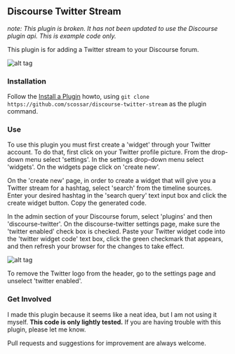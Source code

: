 ## Discourse Twitter Stream

*note: This plugin is broken. It has not been updated to use the Discourse plugin api. This is example code only.*

This plugin is for adding a Twitter stream to your Discourse forum.

![alt tag](https://cloud.githubusercontent.com/assets/2975917/10836337/860d47e2-7e69-11e5-92a0-e00992d0939d.png)

### Installation

Follow the [Install a Plugin](https://meta.discourse.org/t/install-a-plugin/19157) howto, using
`git clone https://github.com/scossar/discourse-twitter-stream` as the plugin command.

### Use

To use this plugin you must first create a 'widget' through your Twitter account.
To do that, first click on your Twitter profile picture. From the drop-down menu select 'settings'.
In the settings drop-down menu select 'widgets'. On the widgets page click on 'create new'.

On the 'create new' page, in order to create a widget that will give you a Twitter stream for
a hashtag, select 'search' from the timeline sources. Enter your desired hashtag
in the 'search query' text input box and click the create widget button. Copy the
generated code.

In the admin section of your Discourse forum, select 'plugins' and then 'discourse-twitter'.
On the discourse-twitter settings page, make sure the 'twitter enabled' check box is
checked. Paste your Twitter widget code into the 'twitter widget code' text box, click
the green checkmark that appears, and then refresh your browser for the changes
to take effect.

![alt tag](https://cloud.githubusercontent.com/assets/2975917/10836334/74f72c3e-7e69-11e5-9d1b-7abfcb28e687.png)

To remove the Twitter logo from the header, go to the settings page and unselect 'twitter enabled'.

### Get Involved

I made this plugin because it seems like a neat idea, but I am not using it myself.
**This code is only lightly tested.** If you are having trouble with this plugin,
please let me know.

Pull requests and suggestions for improvement are always welcome.


